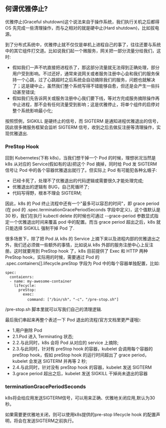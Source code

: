 ## 何谓优雅停止?
优雅停止(Graceful shutdown)这个说法来自于操作系统，我们执行关机之后都得 OS 先完成一些清理操作，而与之相对的就是硬中止(Hard shutdown)，比如拔电源。

到了分布式系统中，优雅停止就不仅仅是单机上进程自己的事了，往往还要与系统中的其它组件打交道。比如说我们起一个微服务，网关把一部分流量分给我们，这时:

- 假如我们一声不吭直接把进程杀了，那这部分流量就无法得到正确处理，部分用户受到影响。不过还好，通常来说网关或者服务注册中心会和我们的服务保持一个心跳，过了心跳超时之后系统会自动摘除我们的服务，问题也就解决了；这是硬中止，虽然我们整个系统写得不错能够自愈，但还是会产生一些抖动甚至错误;
- 假如我们先告诉网关或服务注册中心我们要下线，等对方完成服务摘除操作再中止进程，那不会有任何流量受到影响；这是优雅停止，将单个组件的启停对整个系统影响最小化;

按照惯例，SIGKILL 是硬终止的信号，而 SIGTERM 是通知进程优雅退出的信号，因此很多微服务框架会监听 SIGTERM 信号，收到之后去做反注册等清理操作，实现优雅退出.

### PreStop Hook
回到 Kubernetes(下称 k8s)，当我们想干掉一个 Pod 的时候，理想状况当然是 k8s 从对应的 Service(假如有的话)把这个 Pod 摘掉，同时给 Pod 发 SIGTERM 信号让 Pod 中的各个容器优雅退出就行了。但实际上 Pod 有可能犯各种幺蛾子:

- 已经卡死了，处理不了优雅退出的代码逻辑或需要很久才能处理完成;
- 优雅退出的逻辑有 BUG，自己死循环了;
- 代码写得野，根本不理会 SIGTERM;

因此，k8s 的 Pod 终止流程中还有一个"最多可以容忍的时间"，即 grace period (在 pod 的 .spec.terminationGracePeriodSeconds 字段中定义)，这个值默认是 30 秒，我们在执行 kubectl delete 的时候也可通过 --grace-period 参数显式指定一个优雅退出时间来覆盖 pod 中的配置。而当 grace period 超出之后，k8s 就只能选择 SIGKILL 强制干掉 Pod 了.

很多场景下，除了把 Pod 从 k8s 的 Service 上摘下来以及进程内部的优雅退出之外，我们还必须做一些额外的事情，比如说从 k8s 外部的服务注册中心上反注册。这时就要用到 PreStop hook 了，k8s 目前提供了 Exec 和 HTTP 两种 PreStop hook，实际用的时候，需要通过 Pod 的 .spec.containers[].lifecycle.preStop 字段为 Pod 中的每个容器单独配置，比如:
```shell
spec:
  contaienrs:
  - name: my-awesome-container
    lifecycle:
      preStop:
        exec:
          command: ["/bin/sh"，"-c"，"/pre-stop.sh"]
```
  /pre-stop.sh 脚本里就可以写我们自己的清理逻辑.

最后我们串起来再整个表述一下 Pod 退出的流程(官方文档里更严谨哦):

- 1.用户删除 Pod
- 2.1.Pod 进入 Terminating 状态;
- 2.2.与此同时，k8s 会将 Pod 从对应的 service 上摘除;
- 2.3.与此同时，针对有 preStop hook 的容器，kubelet 会调用每个容器的 preStop hook，假如 preStop hook 的运行时间超出了 grace period，kubelet 会发送 SIGTERM 并再等 2 秒;
- 2.4.与此同时，针对没有 preStop hook 的容器，kubelet 发送 SIGTERM
- 3.grace period 超出之后，kubelet 发送 SIGKILL 干掉尚未退出的容器



### terminationGracePeriodSeconds
k8s将会给应用发送SIGTERM信号，可以用来正确、优雅地关闭应用,默认为30秒。

如果需要更优雅地关闭，则可以使用k8s提供的pre-stop lifecycle hook 的配置声明，将会在发送SIGTERM之前执行。
